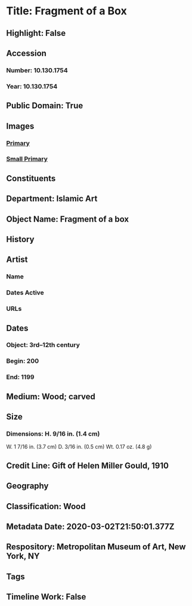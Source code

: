 # Title: Fragment of a Box
## Highlight: False
## Accession
### Number: 10.130.1754
### Year: 10.130.1754
## Public Domain: True
## Images
### [Primary](https://images.metmuseum.org/CRDImages/is/original/sf10-130-1754a.jpg)
### [Small Primary](https://images.metmuseum.org/CRDImages/is/web-large/sf10-130-1754a.jpg)
## Constituents
## Department: Islamic Art
## Object Name: Fragment of a box
## History
## Artist
### Name
### Dates Active
### URLs
## Dates
### Object: 3rd–12th century
### Begin: 200
### End: 1199
## Medium: Wood; carved
## Size
### Dimensions: H. 9/16 in. (1.4 cm)
W. 1 7/16 in. (3.7 cm)
D. 3/16 in. (0.5 cm)
Wt. 0.17 oz. (4.8 g)
## Credit Line: Gift of Helen Miller Gould, 1910
## Geography
## Classification: Wood
## Metadata Date: 2020-03-02T21:50:01.377Z
## Respository: Metropolitan Museum of Art, New York, NY
## Tags
## Timeline Work: False